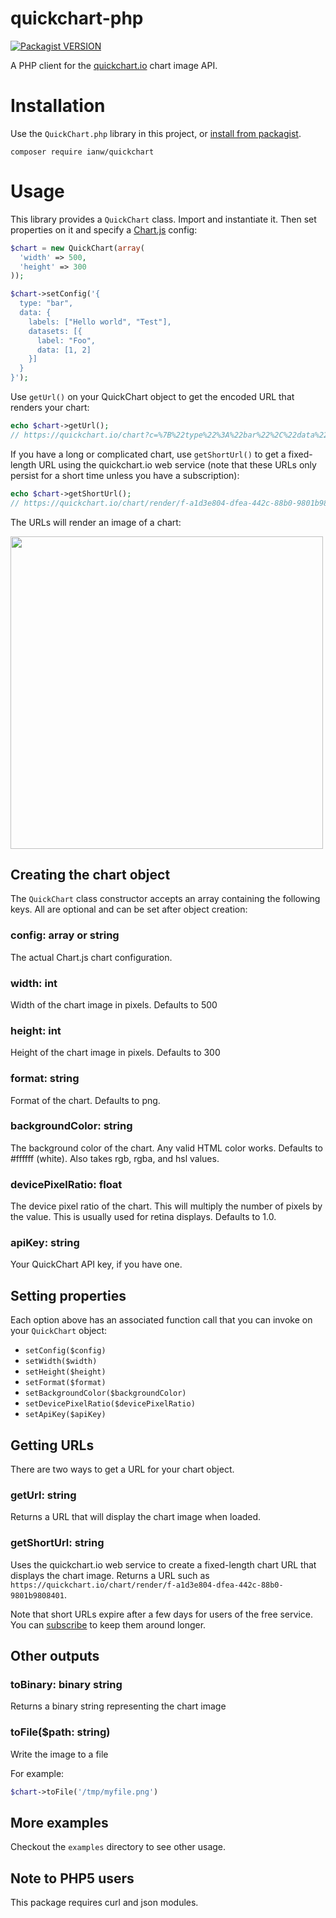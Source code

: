 # quickchart-php
[![Packagist VERSION](http://img.shields.io/packagist/v/ianw/quickchart.svg?style=flat)](https://packagist.org/packages/ianw/quickchart)

A PHP client for the [quickchart.io](https://quickchart.io/) chart image API.

# Installation

Use the `QuickChart.php` library in this project, or [install from packagist](https://packagist.org/packages/ianw/quickchart).

```
composer require ianw/quickchart
```

# Usage

This library provides a `QuickChart` class.  Import and instantiate it.  Then set properties on it and specify a [Chart.js](https://chartjs.org) config:

```php
$chart = new QuickChart(array(
  'width' => 500,
  'height' => 300
));

$chart->setConfig('{
  type: "bar",
  data: {
    labels: ["Hello world", "Test"],
    datasets: [{
      label: "Foo",
      data: [1, 2]
    }]
  }
}');
```

Use `getUrl()` on your QuickChart object to get the encoded URL that renders your chart:

```php
echo $chart->getUrl();
// https://quickchart.io/chart?c=%7B%22type%22%3A%22bar%22%2C%22data%22%3A%7B%22labels%22%3A%5B%22Hello+world%22%2C%22Test%22%5D%2C%22datasets%22%3A%5B%7B%22label%22%3A%22Foo%22%2C%22data%22%3A%5B1%2C2%5D%7D%5D%7D%7D&w=500&h=300
```

If you have a long or complicated chart, use `getShortUrl()` to get a fixed-length URL using the quickchart.io web service (note that these URLs only persist for a short time unless you have a subscription):

```php
echo $chart->getShortUrl();
// https://quickchart.io/chart/render/f-a1d3e804-dfea-442c-88b0-9801b9808401
```

The URLs will render an image of a chart:

<img src="https://quickchart.io/chart?c=%7B%22type%22%3A+%22bar%22%2C+%22data%22%3A+%7B%22labels%22%3A+%5B%22Hello+world%22%2C+%22Test%22%5D%2C+%22datasets%22%3A+%5B%7B%22label%22%3A+%22Foo%22%2C+%22data%22%3A+%5B1%2C+2%5D%7D%5D%7D%7D&w=600&h=300&bkg=%23ffffff&devicePixelRatio=2.0&f=png" width="500" />

## Creating the chart object

The `QuickChart` class constructor accepts an array containing the following keys.  All are optional and can be set after object creation:

### config: array or string
The actual Chart.js chart configuration.

### width: int
Width of the chart image in pixels.  Defaults to 500

### height: int
Height of the chart image  in pixels.  Defaults to 300

### format: string
Format of the chart. Defaults to png.

### backgroundColor: string
The background color of the chart. Any valid HTML color works. Defaults to #ffffff (white). Also takes rgb, rgba, and hsl values.

### devicePixelRatio: float
The device pixel ratio of the chart. This will multiply the number of pixels by the value. This is usually used for retina displays. Defaults to 1.0.

### apiKey: string
Your QuickChart API key, if you have one.

## Setting properties

Each option above has an associated function call that you can invoke on your `QuickChart` object:

 - `setConfig($config)`
 - `setWidth($width)`
 - `setHeight($height)`
 - `setFormat($format)`
 - `setBackgroundColor($backgroundColor)`
 - `setDevicePixelRatio($devicePixelRatio)`
 - `setApiKey($apiKey)`

## Getting URLs

There are two ways to get a URL for your chart object.

### getUrl: string

Returns a URL that will display the chart image when loaded.

### getShortUrl: string

Uses the quickchart.io web service to create a fixed-length chart URL that displays the chart image.  Returns a URL such as `https://quickchart.io/chart/render/f-a1d3e804-dfea-442c-88b0-9801b9808401`.

Note that short URLs expire after a few days for users of the free service.  You can [subscribe](https://quickchart.io/pricing/) to keep them around longer.

## Other outputs

### toBinary: binary string

Returns a binary string representing the chart image

### toFile($path: string)

Write the image to a file

For example:
```php
$chart->toFile('/tmp/myfile.png')
```

## More examples

Checkout the `examples` directory to see other usage.

## Note to PHP5 users

This package requires curl and json modules.
